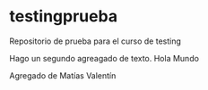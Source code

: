 # testingprueba
Repositorio de prueba para el curso de testing

Hago un segundo agreagado de texto.
Hola Mundo

Agregado de Matías Valentín
